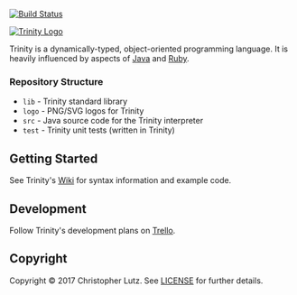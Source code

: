 [![Build Status](https://travis-ci.org/trinity-lang/trinity.svg?branch=master)](https://travis-ci.org/trinity-lang/trinity)

[![Trinity Logo](https://raw.githubusercontent.com/trinity-lang/trinity/master/logo/logo-horizontal.png)](https://github.com/trinity-lang/trinity)

Trinity is a dynamically-typed, object-oriented programming language.
It is heavily influenced by aspects of [Java](https://www.java.com/) and [Ruby](https://www.ruby-lang.org/).

### Repository Structure
- `lib` - Trinity standard library
- `logo` - PNG/SVG logos for Trinity
- `src` - Java source code for the Trinity interpreter
- `test` - Trinity unit tests (written in Trinity)

## Getting Started
See Trinity's [Wiki](https://github.com/trinity-lang/trinity/wiki) for syntax information and example code.

## Development
Follow Trinity's development plans on [Trello](https://trello.com/b/MUH1xzWc).

## Copyright
Copyright &copy; 2017 Christopher Lutz.  See [LICENSE](LICENSE) for further details.
